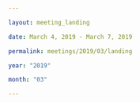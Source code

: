 ```yaml
---

layout: meeting_landing

date: March 4, 2019 - March 7, 2019

permalink: meetings/2019/03/landing

year: "2019"

month: "03"

---
```



